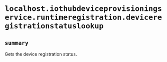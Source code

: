 # `localhost.iothubdeviceprovisioningservice.runtimeregistration.deviceregistrationstatuslookup`

## `summary`
Gets the device registration status.


